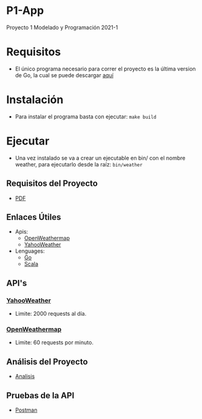# P1-App
Proyecto 1 Modelado y Programación 2021-1

# Requisitos
- El único programa necesario para correr el proyecto es la última version de Go, la cual se puede descargar [aquí](https://golang.org/doc/install)

# Instalación
- Para instalar el programa basta con ejecutar:
`make build`

# Ejecutar
- Una vez instalado se va a crear un ejecutable en bin/ con el nombre weather, para ejecutarlo desde la raíz:
`bin/weather`

## Requisitos del Proyecto
- [PDF](PDF/Proyecto01_WebService.pdf)

## Enlaces Útiles
- Apis:
  - [OpenWeathermap](https://openweathermap.org/)
  - [YahooWeather](https://developer.yahoo.com/weather/)
- Lenguages:
  - [Go](https://golang.org/doc/)
  - [Scala](https://docs.scala-lang.org/)

## API's
### [YahooWeather](https://developer.yahoo.com/weather/)
  - Limite: 2000 requests al día.
### [OpenWeathermap](https://openweathermap.org/)
  - Limite: 60 requests por minuto.

## Análisis del Proyecto
- [Analisis](PDF/Análisis.pdf)

## Pruebas de la API
- [Postman](https://app.getpostman.com/join-team?invite_code=80b7daf2eb1e0904270af63bed78494a)
